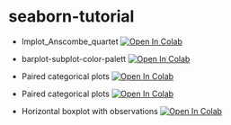 # seaborn-tutorial

* lmplot_Anscombe_quartet
  [![Open In Colab](https://colab.research.google.com/assets/colab-badge.svg)](https://colab.research.google.com/github/corazzon/seaborn-tutorial/blob/master/lmplot_Anscombe_quartet.ipynb)

* barplot-subplot-color-palett
  [![Open In Colab](https://colab.research.google.com/assets/colab-badge.svg)](https://colab.research.google.com/github/corazzon/seaborn-tutorial/blob/master/barplot-subplot-color-palette.ipynb)
  
* Paired categorical plots
  [![Open In Colab](https://colab.research.google.com/assets/colab-badge.svg)](https://colab.research.google.com/github/corazzon/seaborn-tutorial/blob/master/titanic-Paired-categorical-plots.ipynb)


* Paired categorical plots
  [![Open In Colab](https://colab.research.google.com/assets/colab-badge.svg)](https://colab.research.google.com/github/corazzon/seaborn-tutorial/blob/master/titanic-Paired-categorical-plots.ipynb)
  
  
* Horizontal boxplot with observations
  [![Open In Colab](https://colab.research.google.com/assets/colab-badge.svg)](https://colab.research.google.com/github/corazzon/seaborn-tutorial/blob/master/tips-horizontal-boxplot-with-observations.ipynb)
